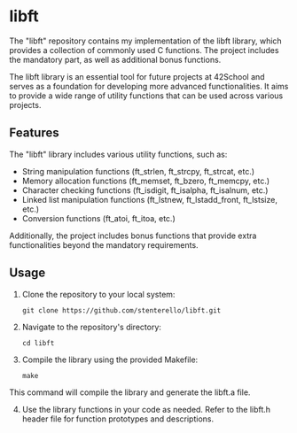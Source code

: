 # libft

The "libft" repository contains my implementation of the libft library, which provides a collection of commonly used C functions. The project includes the mandatory part, as well as additional bonus functions.

The libft library is an essential tool for future projects at 42School and serves as a foundation for developing more advanced functionalities. It aims to provide a wide range of utility functions that can be used across various projects.

## Features

The "libft" library includes various utility functions, such as:

- String manipulation functions (ft_strlen, ft_strcpy, ft_strcat, etc.)
- Memory allocation functions (ft_memset, ft_bzero, ft_memcpy, etc.)
- Character checking functions (ft_isdigit, ft_isalpha, ft_isalnum, etc.)
- Linked list manipulation functions (ft_lstnew, ft_lstadd_front, ft_lstsize, etc.)
- Conversion functions (ft_atoi, ft_itoa, etc.)

Additionally, the project includes bonus functions that provide extra functionalities beyond the mandatory requirements.

## Usage

1. Clone the repository to your local system:
	```shell
	git clone https://github.com/stenterello/libft.git

2. Navigate to the repository's directory:
	```shell
	cd libft

3. Compile the library using the provided Makefile:
	```shell
	make
This command will compile the library and generate the libft.a file.

4. Use the library functions in your code as needed. Refer to the libft.h header file for function prototypes and descriptions.